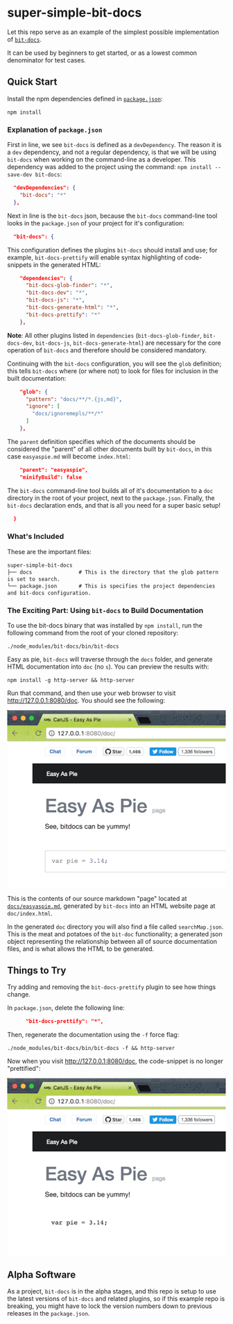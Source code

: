 # super-simple-bit-docs

Let this repo serve as an example of the simplest possible implementation of [`bit-docs`](https://github.com/bit-docs/bit-docs).

It can be used by beginners to get started, or as a lowest common denominator for test cases.

## Quick Start

Install the npm dependencies defined in [`package.json`](package.json):

```
npm install
```

### Explanation of `package.json`

First in line, we see `bit-docs` is defined as a `devDependency`. The reason it is a `dev` dependency, and not a regular dependency, is that we will be using `bit-docs` when working on the command-line as a developer. This dependency was added to the project using the command: `npm install --save-dev bit-docs`:

```json
  "devDependencies": {
    "bit-docs": "*"
  },
```

Next in line is the `bit-docs` json, because the `bit-docs` command-line tool looks in the `package.json` of your project for it's configuration:

```json
  "bit-docs": {
```

This configuration defines the plugins `bit-docs` should install and use; for example, `bit-docs-prettify` will enable syntax highlighting of code-snippets in the generated HTML:

```json
    "dependencies": {
      "bit-docs-glob-finder": "*",
      "bit-docs-dev": "*",
      "bit-docs-js": "*",
      "bit-docs-generate-html": "*",
      "bit-docs-prettify": "*"
    },
```

**Note**: All other plugins listed in `dependencies` (`bit-docs-glob-finder`, `bit-docs-dev`, `bit-docs-js`, `bit-docs-generate-html`) are necessary for the core operation of `bit-docs` and therefore should be considered mandatory.

Continuing with the `bit-docs` configuration, you will see the `glob` definition; this tells `bit-docs` where (or where not) to look for files for inclusion in the built documentation: 

```json
    "glob": {
      "pattern": "docs/**/*.{js,md}",
      "ignore": [
        "docs/ignoremepls/**/*"
      ]
    },
```

The `parent` definition specifies which of the documents should be considered the "parent" of all other documents built by `bit-docs`, in this case `easyaspie.md` will become `index.html`:

```json
    "parent": "easyaspie",
    "minifyBuild": false
```

The `bit-docs` command-line tool builds all of it's documentation to a `doc` directory in the root of your project, next to the `package.json`. Finally, the `bit-docs` declaration ends, and that is all you need for a super basic setup!

```json
  }
```

### What's Included

These are the important files:

```
super-simple-bit-docs
├── docs               # This is the directory that the glob pattern is set to search.
└── package.json       # This is specifies the project dependencies and bit-docs configuration.
```

### The Exciting Part: Using `bit-docs` to Build Documentation

To use the bit-docs binary that was installed by `npm install`, run the following command from the root of your cloned repository:

```
./node_modules/bit-docs/bin/bit-docs
```

Easy as pie, `bit-docs` will traverse through the `docs` folder, and generate HTML documentation into `doc` (no `s`). You can preview the results with:

```
npm install -g http-server && http-server
```

Run that command, and then use your web browser to visit <http://127.0.0.1:8080/doc>. You should see the following:

![result](.github/result.png)

This is the contents of our source markdown "page" located at [`docs/easyaspie.md`](docs/easyaspie.md), generated by `bit-docs` into an HTML website page at `doc/index.html`.

In the generated `doc` directory you will also find a file called `searchMap.json`. This is the meat and potatoes of the `bit-doc` functionality; a generated json object representing the relationship between all of source documentation files, and is what allows the HTML to be generated.

## Things to Try

Try adding and removing the `bit-docs-prettify` plugin to see how things change.

In `package.json`, delete the following line:

```json
      "bit-docs-prettify": "*",
```

Then, regenerate the documentation using the `-f` force flag:

```
./node_modules/bit-docs/bin/bit-docs -f && http-server
```

Now when you visit <http://127.0.0.1:8080/doc>, the code-snippet is no longer "prettified":

![result](.github/result2.png)

## Alpha Software

As a project, `bit-docs` is in the alpha stages, and this repo is setup to use the latest versions of `bit-docs` and related plugins, so if this example repo is breaking, you might have to lock the version numbers down to previous releases in the `package.json`.
